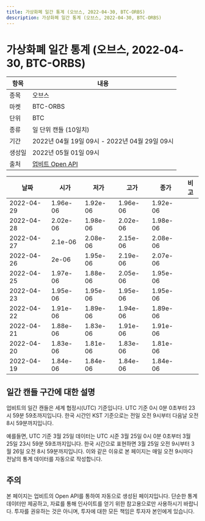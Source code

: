 ```yaml
---
title: 가상화폐 일간 통계 (오브스, 2022-04-30, BTC-ORBS)
description: 가상화폐 일간 통계 (오브스, 2022-04-30, BTC-ORBS)
---
```



가상화폐 일간 통계 (오브스, 2022-04-30, BTC-ORBS)
===

|항목|내용|
|--|--|
|종목|오브스|
|마켓|BTC-ORBS|
|단위|BTC|
|종류|일 단위 캔들 (10일치)|
|기간|2022년 04월 19일 09시 - 2022년 04월 29일 09시|
|생성일|2022년 05월 01일 09시|
|출처|[업비트 Open API](https://docs.upbit.com)|


|날짜|시가|저가|고가|종가|비고|
|--|--|--|--|--|--|
|2022-04-29|1.96e-06|1.92e-06|1.96e-06|1.92e-06|    |
|2022-04-28|2.02e-06|1.98e-06|2.02e-06|1.98e-06|    |
|2022-04-27|2.1e-06|2.08e-06|2.15e-06|2.08e-06|    |
|2022-04-26|2e-06|1.95e-06|2.19e-06|2.07e-06|    |
|2022-04-25|1.97e-06|1.88e-06|2.05e-06|1.95e-06|    |
|2022-04-23|1.95e-06|1.95e-06|1.95e-06|1.95e-06|    |
|2022-04-22|1.91e-06|1.89e-06|1.94e-06|1.89e-06|    |
|2022-04-21|1.88e-06|1.83e-06|1.91e-06|1.91e-06|    |
|2022-04-20|1.83e-06|1.81e-06|1.83e-06|1.81e-06|    |
|2022-04-19|1.84e-06|1.84e-06|1.84e-06|1.84e-06|    |


일간 캔들 구간에 대한 설명
---


업비트의 일간 캔들은 세계 협정시(UTC) 기준입니다. 
UTC 기준 0시 0분 0초부터 23시 59분 59초까지입니다. 
한국 시간인 KST 기준으로는 전일 오전 9시부터 다음날 오전 8시 59분까지입니다. 


예를들면, UTC 기준 3월 25일 데이터는 UTC 시준 3월 25일 0시 0분 0초부터 3월 25일 23시 59분 59초까지입니다. 
한국 시간으로 표현하면 3월 25일 오전 9시부터 3월 26일 오전 8시 59분까지입니다. 
이와 같은 이유로 본 페이지는 매일 오전 9시마다 전날의 통계 데이터를 자동으로 작성합니다. 


주의
---


본 페이지는 업비트의 Open API를 통하여 자동으로 생성된 페이지입니다. 
단순한 통계 데이터만 제공하고, 자료를 통해 인사이트를 얻기 위한 참고용으로만 사용하시기 바랍니다. 
투자를 권유하는 것은 아니며, 투자에 대한 모든 책임은 투자자 본인에게 있습니다. 

